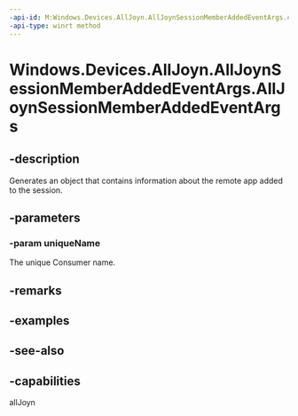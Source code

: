 ----api-id: M:Windows.Devices.AllJoyn.AllJoynSessionMemberAddedEventArgs.#ctor(System.String)
-api-type: winrt method
---<!-- Method syntaxpublic AllJoynSessionMemberAddedEventArgs(System.String uniqueName)--># Windows.Devices.AllJoyn.AllJoynSessionMemberAddedEventArgs.AllJoynSessionMemberAddedEventArgs## -descriptionGenerates an object that contains information about the remote app added to the session.## -parameters### -param uniqueNameThe unique Consumer name.## -remarks## -examples## -see-also## -capabilitiesallJoyn